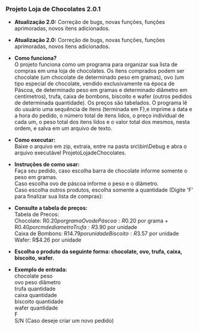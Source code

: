 ### **Projeto Loja de Chocolates 2.0.1**  

- **Atualização 2.0:** Correção de bugs, novas funções, funções aprimoradas, novos itens adicionados.
- **Atualização 2.0:** Correção de bugs, novas funções, funções aprimoradas, novos itens adicionados.  

- **Como funciona?**  
O projeto funciona como um programa para organizar sua lista de compras em uma loja de chocolates. Os itens comprados podem ser chocolate (um chocolate de determinado peso em gramas), ovo (um tipo especial de chocolate, vendido exclusivamente na época de Páscoa, de determinado peso em gramas e determinado diâmetro em centímetros), trufa, caixa de bombons, biscoito e wafer (outros pedidos de determinada quantidade). Os preços são tabelados. O programa lê do usuário uma sequência de itens (terminada em F),e imprime a data e a hora do pedido, o número total de itens lidos, o preço individual de cada um, o peso total dos itens lidos e o valor total dos mesmos, nesta ordem, e salva em um arquivo de texto. 

- **Como executar:**  
Baixe o arquivo em zip, extraia, entre na pasta src\bin\Debug e abra o arquivo executável ProjetoLojadeChocolates.  

- **Instruções de como usar:**  
Faça seu pedido, caso escolha barra de chocolate informe somente o peso em gramas.  
Caso escolha ovo de páscoa informe o peso e o diâmetro.  
Caso escolha outros produtos, escolha somente a quantidade (Digite 'F' para finalizar sua lista de compras):  

- **Consulte a tabela de preços:**  
Tabela de Precos:  
Chocolate: R$0.20 por grama  
Ovo de Páscoa: R$0.20 por grama + R$0.40 por cm de diametro  
Trufa: R$3.90 por unidade  
Caixa de Bombons: R$14.79 por unidade  
Biscoito: R$3.57 por unidade  
Wafer: R$4.26 por unidade  

- **Escolha o produto da seguinte forma: chocolate, ovo, trufa, caixa, biscoito, wafer.**  

- **Exemplo de entrada:**  
chocolate peso  
ovo peso diâmetro  
trufa quantidade  
caixa quantidade  
biscoito quantidade  
wafer quantidade  
F  
S/N (Caso deseje criar um novo pedido)  
